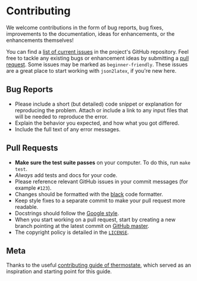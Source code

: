 # Contributing

We welcome contributions in the form of bug reports, bug fixes, improvements to the documentation, ideas for enhancements, or the enhancements themselves!

You can find a [list of current issues](https://github.com/CameronDevine/json2latex/issues) in the project's GitHub repository. Feel free to tackle any existing bugs or enhancement ideas by submitting a [pull request](https://github.com/CameronDevine/json2latex/pulls). Some issues may be marked as `beginner-friendly`. These issues are a great place to start working with `json2latex`, if you're new here.

## Bug Reports

* Please include a short (but detailed) code snippet or explanation for reproducing the problem. Attach or include a link to any input files that will be needed to reproduce the error.
* Explain the behavior you expected, and how what you got differed.
* Include the full text of any error messages.

## Pull Requests

* **Make sure the test suite passes** on your computer. To do this, run `make test`.
* _Always_ add tests and docs for your code.
* Please reference relevant GitHub issues in your commit messages (for example `#123`).
* Changes should be formatted with the [black](https://pypi.org/project/black/) code formatter.
* Keep style fixes to a separate commit to make your pull request more readable.
* Docstrings should follow the [Google style](https://sphinxcontrib-napoleon.readthedocs.io/en/latest/example_google.html).
* When you start working on a pull request, start by creating a new branch pointing at the latest commit on [GitHub master](https://github.com/CameronDevine/json2latex/tree/master).
* The copyright policy is detailed in the [`LICENSE`](https://github.com/CameronDevine/json2latex/blob/master/LICENSE).

## Meta

Thanks to the useful [contributing guide of thermostate](https://github.com/bryanwweber/thermostate/blob/master/CONTRIBUTING.md), which served as an inspiration and starting point for this guide.
